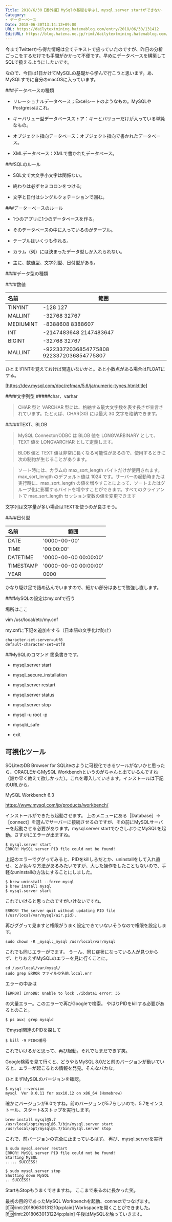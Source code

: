 ```yaml
---
Title: 2018/6/30【番外編】MySqlの基礎を学ぶ1、mysql.server startができない
Category:
- データーベース
Date: 2018-06-30T13:14:12+09:00
URL: https://dailytextmining.hatenablog.com/entry/2018/06/30/131412
EditURL: https://blog.hatena.ne.jp/rimt/dailytextmining.hatenablog.com/atom/entry/10257846132596629990
---
```


今までTwitterから得た情報は全てテキストで扱っていたのですが、昨日の分析ごっこをするだけでも手間がかかって不便です。早めにデータベースを構築してSQLで扱えるようにしたいです。

なので、今日は1日かけてMySQLの基礎から学んで行こうと思います。あ、MySQLすでに自分のmacOSに入っています。

###データベースの種類

- リレーショナルデータベース；Excelシートのようなもの。MySQLやPostgressはこれ。

- キーバリュー型データベースストア：キーとバリューだけが入っている単純なもの。

- オブジェクト指向データベース：オブジェクト指向で書かれたデータベース。

- XMLデータベース：XMLで書かれたデータベース。


###SQLのルール

- SQL文で大文字小文字は関係ない。

- 終わりは必ずセミコロンをつける;

- 文字と日付はシングルクォテーションで囲む。


###データーベースのルール

- 1つのアプリに1つのデータベースを作る。

- そのデータベースの中に入っているのがテーブル。

- テーブルはいくつも作れる。

- カラム（列）には決まったデータ型しか入れられない。

- 主に、数値型、文字列型、日付型がある。

####データ型の種類

####数値

| 名前 | 範囲 |
|:-----------|------------|
| TINYINT     | -128 127      |
| MALLINT     | -32768 32767      |
| MEDIUMINT     | -8388608 8388607      |
| INT     | -2147483648 2147483647      |
| BIGINT     | -32768 32767      |
| MALLINT     | -9223372036854775808 9223372036854775807     |

ひとまずINTを覚えておけば間違いないかと。あと小数点がある場合はFLOATにする。

[https://dev.mysql.com/doc/refman/5.6/ja/numeric-types.html:title]


####文字列型
#####char、varhar
>CHAR 型と VARCHAR 型には、格納する最大文字数を表す長さが宣言されています。たとえば、CHAR(30) には最大 30 文字を格納できます。

#####TEXT、BLOB
> MySQL Connector/ODBC は BLOB 値を LONGVARBINARY として、TEXT 値を LONGVARCHAR として定義します。

> BLOB 値と TEXT 値は非常に長くなる可能性があるので、使用するときに次の制約が生じることがあります。

> ソート時には、カラムの max_sort_length バイトだけが使用されます。max_sort_length のデフォルト値は 1024 です。サーバーの起動時または実行時に、max_sort_length の値を増やすことによって、ソートまたはグループ化に影響するバイトを増やすことができます。すべてのクライアントで max_sort_length セッション変数の値を変更できます

文字列は文字量が多い場合はTEXTを使うのが良さそう。

####日付型

| 名前 | 範囲 |
|:-----------|------------|
| DATE     | '0000-00-00'      |
| TIME     | '00:00:00'      |
| DATETIME     | '0000-00-00 00:00:00'      |
| TIMESTAMP     | '0000-00-00 00:00:00'  |
| YEAR     | 0000      |

かなり駆け足で詰め込んでいますので、細かい部分はあとで勉強し直します。

###MySQLの設定はmy.cnfで行う

場所はここ

vim /usr/local/etc/my.cnf


my.cnfに下記を追加をする（日本語の文字化け防止）

```
character-set-server=utf8
default-character-set=utf8
```

##MySQLのコマンド
箇条書きです。

- mysql.server start
- mysql_secure_installation
- mysql.server restart
- mysql.server status
- mysql.server stop
- mysql -u root -p
- mysqld_safe

- exit

## 可視化ツール

SQLiteのDB Browser for SQLiteのように可視化できるツールがないかと思ったら、ORACLEからMySQL Workbenchというのがちゃんと出ているんですね（誰か早く教えて欲しかった）。これを導入していきます。インストールは下記のURLから。

MySQL Workbench 6.3

https://www.mysql.com/jp/products/workbench/

インストールができたら起動させます。
上のメニューにある［Database］->［connect］を選んでサーバーに接続させるのですが、その前にMySQLサーバーを起動させる必要があります。mysql.server startでひさしぶりにMySQLを起動。さすがにエラーが出ますね。

```
$ mysql.server start
ERROR! MySQL server PID file could not be found!

```

上記のエラーでググってみると、PIDをkillしろだとか、uninstallをして入れ直せ、とか色々な方法があるみたいですが、大した操作をしたこともないので、手軽なuninstallの方法にすることにしました。

```
$ brew uninstall --force mysql
$ brew install mysql
$ mysql.server start
```

これでいけると思ったのですがいけないですね。

```
ERROR! The server quit without updating PID file (/usr/local/var/mysql/air.pid).
```

再びググって見ますと権限がうまく設定できていないそうなので権限を設定します。

```
sudo chown -R _mysql:_mysql /usr/local/var/mysql
```

これでも同じエラーがでます。
うーん、同じ症状になっている人が見つからず、とりあえずMySQLのエラーを見に行くことに。

```
cd /usr/local/var/mysql/
sudo grep ERROR ファイルの名前.local.err
```
エラーの中身は

```
[ERROR] InnoDB: Unable to lock ./ibdata1 error: 35
```

の大量エラー。このエラーで再びGoogleで検索。
やはりPIDをkillする必要があるとのこと。

```
$ ps aux| grep mysqld
```

でmysql関連のPIDを探して

```
$ kill -9 PIDの番号
```

これでいけるかと思って、再び起動。それでもまだできず笑。

Google検索を見て行くと、どうやらMySQL 8.0だと前のバージョンが動いていると、エラーが起こるとの情報を発見。そんなバカな。

ひとまずMySQLのバージョンを確認。

```
$ mysql --version
mysql  Ver 8.0.11 for osx10.12 on x86_64 (Homebrew)
```

確かにバージョンが8.0ですね。前のバージョンが5.7らしいので、5.7をインストール、スタート&ストップを実行します。

```
brew install mysql@5.7
/usr/local/opt/mysql@5.7/bin/mysql.server start
/usr/local/opt/mysql@5.7/bin/mysql.server stop
```
これで、前バージョンの完全に止まっているはず。
再び、mysql.serverを実行

```
$ sudo mysql.server restart
ERROR! MySQL server PID file could not be found!
Starting MySQL
..... SUCCESS!

$ sudo mysql.server stop
Shutting down MySQL
.. SUCCESS!
```
StartもStopもうまくできますね。
ここまで来るのに長かった笑。

最初の目的であったMySQL Workbenchを起動、connectでつなげます。
[f:id:rimt:20180630131210p:plain]
Workspaceを開くことができました。
[f:id:rimt:20180630131224p:plain]
午後はMySQLを触っていきます。
